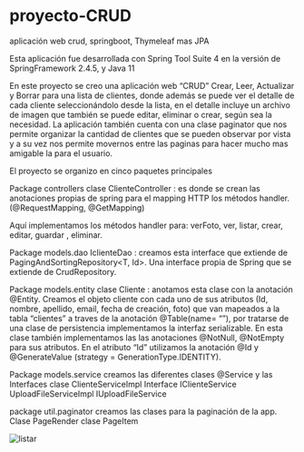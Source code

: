 # proyecto-CRUD
aplicación web crud, springboot, Thymeleaf mas JPA

Esta aplicación fue desarrollada con Spring Tool Suite 4 en la versión de SpringFramework 2.4.5, y Java 11

 En este proyecto se creo una aplicación web “CRUD” Crear, Leer, Actualizar y Borrar para una lista de clientes, donde además se puede ver el detalle de cada cliente seleccionándolo desde la lista, en el detalle incluye un archivo de imagen que también se puede editar, eliminar o crear, según sea la necesidad. La aplicación también cuenta con una clase paginator que nos permite organizar la cantidad de clientes que se pueden observar por vista y a su vez nos permite movernos entre las paginas para hacer mucho mas amigable la para el usuario.

El proyecto se organizo en cinco paquetes principales 

Package controllers
clase ClienteController : es donde se crean las anotaciones propias de spring para el mapping HTTP los métodos handler. (@RequestMapping, @GetMapping)

Aquí implementamos los métodos handler  para: verFoto, ver, listar, crear, editar, guardar , eliminar.

Package models.dao
IclienteDao : creamos esta interface que extiende de PagingAndSortingRepository<T, Id>. Una interface propia de Spring que se extiende de CrudRepository.

Package models.entity
clase Cliente : anotamos esta clase con la anotación @Entity. Creamos el objeto cliente con cada uno de sus atributos (Id, nombre, apellido, email, fecha de creación, foto) que van mapeados a la tabla “clientes” a traves de la anotación @Table(name= “”), por tratarse de una clase de persistencia implementamos la interfaz serializable. En esta clase también implementamos las las anotaciones  @NotNull, @NotEmpty para sus atributos.
En el atributo “Id” utilizamos la anotación @Id y @GenerateValue (strategy = GenerationType.IDENTITY).

Package models.service
 creamos las diferentes clases @Service y las Interfaces 
clase ClienteServiceImpl
Interface IClienteService
UploadFileServiceImpl
IUploadFileService

package util.paginator
creamos las clases para la paginación de la app.
Clase PageRender
clase PageItem



![listar](https://user-images.githubusercontent.com/72769320/122682617-86ca4780-d1c8-11eb-95eb-14cceadc1ae5.png)
